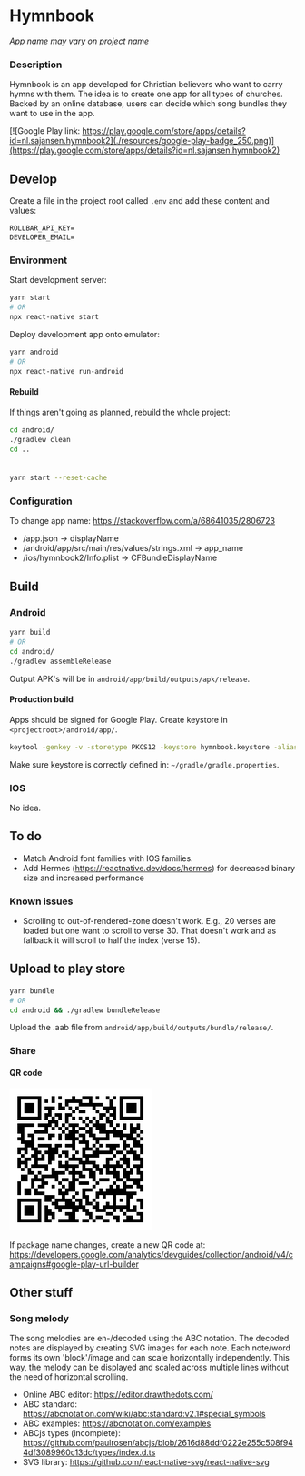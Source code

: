 # Hymnbook

_App name may vary on project name_

### Description

Hymnbook is an app developed for Christian believers who want to carry hymns with them. The idea is to create one app for all types of churches. Backed by an online database, users can decide which song bundles they want to use in the app.

[![Google Play link: https://play.google.com/store/apps/details?id=nl.sajansen.hymnbook2](./resources/google-play-badge_250.png)](https://play.google.com/store/apps/details?id=nl.sajansen.hymnbook2)

## Develop

Create a file in the project root called `.env` and add these content and values:
```
ROLLBAR_API_KEY=
DEVELOPER_EMAIL=
```

### Environment

Start development server:

```bash
yarn start
# OR
npx react-native start
```

Deploy development app onto emulator:

```bash
yarn android
# OR
npx react-native run-android
```

#### Rebuild

If things aren't going as planned, rebuild the whole project:

```bash
cd android/
./gradlew clean
cd ..


yarn start --reset-cache 
```

### Configuration

To change app name: https://stackoverflow.com/a/68641035/2806723
- /app.json -> displayName
- /android/app/src/main/res/values/strings.xml -> app_name
- /ios/hymnbook2/Info.plist -> CFBundleDisplayName


## Build

### Android 

```bash
yarn build
# OR
cd android/
./gradlew assembleRelease 
```

Output APK's will be in `android/app/build/outputs/apk/release`.

#### Production build

Apps should be signed for Google Play. 
Create keystore in `<projectroot>/android/app/`.
```bash
keytool -genkey -v -storetype PKCS12 -keystore hymnbook.keystore -alias hymnbook -keyalg RSA -keysize 2048 -validity 10000
```

Make sure keystore is correctly defined in:
`~/gradle/gradle.properties`.

### IOS

No idea.

## To do

- Match Android font families with IOS families.
- Add Hermes (https://reactnative.dev/docs/hermes) for decreased binary size and increased performance

### Known issues

- Scrolling to out-of-rendered-zone doesn't work. E.g., 20 verses are loaded but one want to scroll to verse 30. That doesn't work and as fallback it will scroll to half the index (verse 15).

## Upload to play store

```bash
yarn bundle
# OR
cd android && ./gradlew bundleRelease
```

Upload the .aab file from `android/app/build/outputs/bundle/release/`.


### Share

#### QR code

![Generated QR code image](./resources/qrcode.png)

If package name changes, create a new QR code at: https://developers.google.com/analytics/devguides/collection/android/v4/campaigns#google-play-url-builder

## Other stuff

### Song melody

The song melodies are en-/decoded using the ABC notation. The decoded notes are displayed by creating SVG images for each note. Each note/word forms its own 'block'/image and can scale horizontally independently. This way, the melody can be displayed and scaled across multiple lines without the need of horizontal scrolling. 

- Online ABC editor: https://editor.drawthedots.com/
- ABC standard: https://abcnotation.com/wiki/abc:standard:v2.1#special_symbols
- ABC examples: https://abcnotation.com/examples
- ABCjs types (incomplete): https://github.com/paulrosen/abcjs/blob/2616d88ddf0222e255c508f944df3089960c13dc/types/index.d.ts
- SVG library: https://github.com/react-native-svg/react-native-svg
